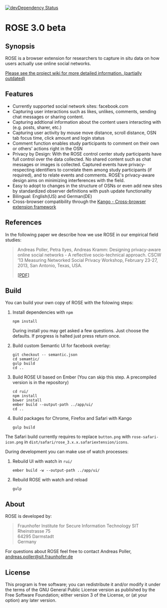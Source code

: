 [![devDependency Status](https://david-dm.org/secure-software-engineering/rose/dev-status.svg)](https://david-dm.org/secure-software-engineering/rose#info=devDependencies)

ROSE 3.0 beta
========

Synopsis
----
ROSE is a browser extension for researchers to capture in situ data on how users actually use online social networks.

[Please see the project wiki for more detailed information. (partially outdated)](https://github.com/secure-software-engineering/rose/wiki)

Features
----
* Currently supported social network sites: facebook.com
* Capturing user interactions such as likes, unlikes, comments, sending chat messages or sharing content.
* Capturing addtional information about the content users interacting with (e.g. posts, sharer, etc.)
* Capturing user activity by mouse move distance, scroll distance, OSN tab focus time, click amount and login status
* Comment function enables study participants to comment on their own or others' actions right in the OSN
* Privacy by Design: With the ROSE control center study participants have full control over the data collected. No shared content such as chat messages or images is collected. Captured events have privacy-respecting identifiers to correlate them among study participants (if required), and to relate events and comments. ROSE's privacy-aware design aims on minimizing interferences with the field.
* Easy to adopt to changes in the structure of OSNs or even add new sites by standardized observer definitions with push update functionality
* Bilingual: English(US) and German(DE)
* Cross-browser compatibility through the [Kango - Cross-browser extension framework](http://kangoextensions.com/)

References
----
In the following paper we describe how we use ROSE in our empirical field studies:

> Andreas Poller, Petra Ilyes, Andreas Kramm: Designing privacy-aware online social networks - A reflective socio-technical approach. CSCW ’13 Measuring Networked Social Privacy Workshop, February 23-27, 2013, San Antonio, Texas, USA.
>
> [[PDF]](http://testlab.sit.fraunhofer.de/downloads/Publications/poller_osn_design_cscw13_workshop_camera_ready_rot.pdf)

Build
-----

You can build your own copy of ROSE with the folowing steps:

1. Install dependencies with `npm`
    ```
    npm install
    ```
    During install you may get asked a few questions. Just choose the defaults. If progress is halted just press return once.

2. Build custom Semantic UI for facebook overlay:
    ```
    git checkout -- semantic.json
    cd semamtic/
    gulp build
    cd ..
    ```

3. Build ROSE UI based on Ember (You can skip this step. A precompiled version is in the repository)
    ```
    cd rui/
    npm install
    bower install
    ember build --output-path ../app/ui/
    cd ..
    ```

4. Build packages for Chrome, Firefox and Safari with Kango
    ```
    gulp build
    ```

The Safari build currently requires to replace `button.png` with `rose-safari-icon.png` in `dist/safari/rose_3.x.x.safariextension/icons`.

During development you can make use of watch processes:

1. Rebuild UI with watch in `rui/`
    ```
    ember build -w --output-path ../app/ui/
    ````

2. Rebuild ROSE with watch and reload
    ```
    gulp
    ```

About
----

ROSE is developed by:

> Fraunhofer Institute for Secure Information Technology SIT  
> Rheinstrasse 75  
> 64295 Darmstadt  
> Germany  

For questions about ROSE feel free to contact Andreas Poller, andreas.poller@sit.fraunhofer.de

License
----
This program is free software; you can redistribute it and/or modify it under the terms of the GNU General Public License version as published by the Free Software Foundation; either version 3 of the License, or (at your option) any later version.
